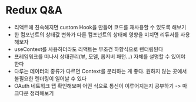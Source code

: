 # Redux Q&A

- 리액트에 친숙해지면 custom Hook을 만들어 코드를 재사용할 수 있도록 해보기
- 한 컴포넌트의 상태값 변화가 다른 컴포넌트의 상태에 영향을 미치면 리듀서를 사용해보자
- useContext를 사용하더라도 리액트는 무조건 하향식으로 렌더링된다
- 프레임워크를 떠나서 상태관리(뷰, 모델, 옵저버 패턴...) 자체를 설명할 수 있어야 한다
- 다루는 데이터의 종류가 다르면 Context를 분리하는 게 좋다. 원하지 않는 곳에서 불필요한 렌더링이 일어날 수 있다
- OAuth 네트워크 탭 확인해보며 어떤 식으로 통신이 이루어지는지 공부하기 -> 마크다운 정리해보기
